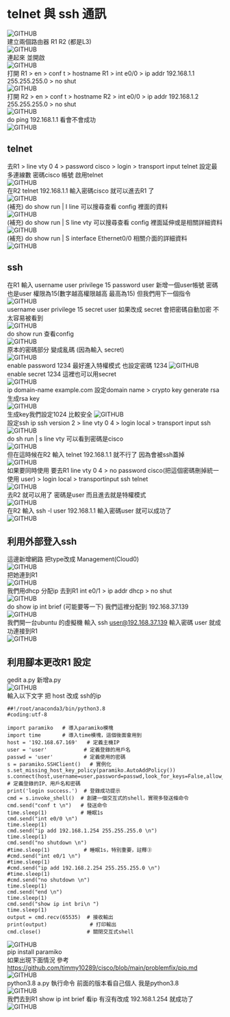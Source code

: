 # telnet 與 ssh 通訊  
![GITHUB](https://github.com/timmy10289/cisco/blob/main/pictures/0920/goal.png)  
建立兩個路由器 R1 R2 (都是L3)  
![GITHUB](https://github.com/timmy10289/cisco/blob/main/pictures/0920/0920-1.png)  
連起來 並開啟  
![GITHUB](https://github.com/timmy10289/cisco/blob/main/pictures/0920/0920-2.png)  
打開 R1 > en > conf t > hostname R1 > int e0/0 > ip addr 192.168.1.1 255.255.255.0 > no shut  
![GITHUB](https://github.com/timmy10289/cisco/blob/main/pictures/0920/0920-3.png)  
打開 R2 > en > conf t > hostname R2 > int e0/0 > ip addr 192.168.1.2 255.255.255.0 > no shut  
![GITHUB](https://github.com/timmy10289/cisco/blob/main/pictures/0920/0920-4.png)  
do ping 192.168.1.1 看會不會成功  
![GITHUB](https://github.com/timmy10289/cisco/blob/main/pictures/0920/0920-5.png)  
## telnet 
去R1 > line vty 0 4 > password cisco > login > transport input telnet  設定最多連線數 密碼cisco 帳號 啟用telnet  
![GITHUB](https://github.com/timmy10289/cisco/blob/main/pictures/0920/0920-6.png)  
在R2 telnet 192.168.1.1  輸入密碼cisco 就可以進去R1 了  
![GITHUB](https://github.com/timmy10289/cisco/blob/main/pictures/0920/0920-7.png)  
(補充) do show run | I line    可以搜尋查看 config 裡面的資料  
![GITHUB](https://github.com/timmy10289/cisco/blob/main/pictures/0920/0920-8.png)  
(補充) do show run | S line vty    可以搜尋查看 config 裡面延伸或是相關詳細資料  
![GITHUB](https://github.com/timmy10289/cisco/blob/main/pictures/0920/0920-9.png)  
(補充) do show run | S interface Ethernet0/0   相關介面的詳細資料  
![GITHUB](https://github.com/timmy10289/cisco/blob/main/pictures/0920/0920-10.png)  
## ssh  
在R1 輸入 username user privilege 15 password user   新增一個user帳號 密碼也是user 權限為15(數字越高權限越高 最高為15)  但我們用下一個指令  
![GITHUB](https://github.com/timmy10289/cisco/blob/main/pictures/0920/0920-11.png)  
username user privilege 15 secret user  如果改成 secret 會把密碼自動加密 不太容易被看到  
![GITHUB](https://github.com/timmy10289/cisco/blob/main/pictures/0920/0920-12.png)  
do show run 查看config   
![GITHUB](https://github.com/timmy10289/cisco/blob/main/pictures/0920/0920-13.png)  
原本的密碼部分 變成亂碼 (因為輸入 secret)  
![GITHUB](https://github.com/timmy10289/cisco/blob/main/pictures/0920/0920-14.png)  
enable password 1234  最好進入特權模式 也設定密碼 1234
![GITHUB](https://github.com/timmy10289/cisco/blob/main/pictures/0920/0920-15.png)  
enable secret 1234 這裡也可以用secret  
![GITHUB](https://github.com/timmy10289/cisco/blob/main/pictures/0920/0920-16.png)  
ip domain-name example.com  設定domain name > crypto key generate rsa 生成rsa key  
![GITHUB](https://github.com/timmy10289/cisco/blob/main/pictures/0920/0920-17.png)  
生成key我們設定1024 比較安全
![GITHUB](https://github.com/timmy10289/cisco/blob/main/pictures/0920/0920-18.png)  
設定ssh  ip ssh version 2 > line vty 0 4 > login local > transport input ssh  
![GITHUB](https://github.com/timmy10289/cisco/blob/main/pictures/0920/0920-19.png)  
do sh run | s line vty   可以看到密碼是cisco  
![GITHUB](https://github.com/timmy10289/cisco/blob/main/pictures/0920/0920-20.png)  
但在這時候在R2 輸入 telnet 192.168.1.1 就不行了  因為會被ssh蓋掉  
![GITHUB](https://github.com/timmy10289/cisco/blob/main/pictures/0920/0920-21.png)  
如果要同時使用 要去R1 line vty 0 4 > no password cisco(把這個密碼刪掉統一使用 user) > login local > transportinput ssh telnet   
![GITHUB](https://github.com/timmy10289/cisco/blob/main/pictures/0920/0920-22.png)  
去R2 就可以用了 密碼是user  而且進去就是特權模式  
![GITHUB](https://github.com/timmy10289/cisco/blob/main/pictures/0920/0920-23.png)  
在R2 輸入 ssh -l user 192.168.1.1  輸入密碼user 就可以成功了  
![GITHUB](https://github.com/timmy10289/cisco/blob/main/pictures/0920/0920-24.png)  
## 利用外部登入ssh  
這邊新增網路 把type改成 Management(Cloud0)  
![GITHUB](https://github.com/timmy10289/cisco/blob/main/pictures/0920/0920-25.png)  
把她連到R1  
![GITHUB](https://github.com/timmy10289/cisco/blob/main/pictures/0920/0920-26.png)  
我們用dhcp 分配ip 去到R1 int e0/1 > ip addr dhcp > no shut  
![GITHUB](https://github.com/timmy10289/cisco/blob/main/pictures/0920/0920-27.png)  
do show ip int brief (可能要等一下) 我們這裡分配到 192.168.37.139  
![GITHUB](https://github.com/timmy10289/cisco/blob/main/pictures/0920/0920-28.png)  
我們開一台ubuntu 的虛擬機  輸入 ssh user@192.168.37.139  輸入密碼 user 就成功連接到R1  
![GITHUB](https://github.com/timmy10289/cisco/blob/main/pictures/0920/0920-29.png)  
## 利用腳本更改R1 設定  
gedit a.py  新增a.py  
![GITHUB](https://github.com/timmy10289/cisco/blob/main/pictures/0920/0920-30.png)  
輸入以下文字  把 host 改成 ssh的ip  
~~~~~~~~~~~~~~~~~~~~~~~~~~~~~~~~~~~~~~
##!/root/anaconda3/bin/python3.8
#coding:utf-8

import paramiko   # 導入paramiko模塊
import time       # 導入time模塊，這個後面會用到
host = '192.168.67.169'   # 定義主機IP
user = 'user'            # 定義登錄的用戶名
passwd = 'user'          # 定義使用的密碼
s = paramiko.SSHClient()   # 實例化
s.set_missing_host_key_policy(paramiko.AutoAddPolicy())  
s.connect(host,username=user,password=passwd,look_for_keys=False,allow_agent=False) # 定義登錄的IP、用戶名和密碼
print('login success.')  # 登錄成功提示
cmd = s.invoke_shell()  # 創建一個交互式的shell，實現多發送條命令
cmd.send("conf t \n")   # 發送命令
time.sleep(1)           # 睡眠1s
cmd.send("int e0/0 \n")
time.sleep(1)
cmd.send("ip add 192.168.1.254 255.255.255.0 \n")
time.sleep(1)
cmd.send("no shutdown \n")
#time.sleep(1)           # 睡眠1s，特別重要，註釋③
#cmd.send("int e0/1 \n")
#time.sleep(1)
#cmd.send("ip add 192.168.2.254 255.255.255.0 \n")
#time.sleep(1)
#cmd.send("no shutdown \n")
time.sleep(1)
cmd.send("end \n")
time.sleep(1)
cmd.send("show ip int bri\n ")
time.sleep(1)
output = cmd.recv(65535)  # 接收輸出
print(output)              # 打印輸出
cmd.close()               # 關閉交互式shell

~~~~~~~~~~~~~~~~~~~~~~~~~~~~~~~~~~~~~~
![GITHUB](https://github.com/timmy10289/cisco/blob/main/pictures/0920/0920-31.png)  
pip install paramiko  
如果出現下面情況 參考 https://github.com/timmy10289/cisco/blob/main/problemfix/pip.md  
![GITHUB](https://github.com/timmy10289/cisco/blob/main/pictures/0920/0920-32.png)  
python3.8 a.py  執行命令 前面的版本看自己個人 我是python3.8  
![GITHUB](https://github.com/timmy10289/cisco/blob/main/pictures/0920/0920-33.png)  
 我們去到R1  show ip int brief  看ip 有沒有改成 192.168.1.254  就成功了  
![GITHUB](https://github.com/timmy10289/cisco/blob/main/pictures/0920/0920-34.png)  
